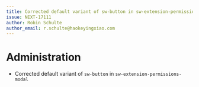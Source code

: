 ```yaml
---
title: Corrected default variant of sw-button in sw-extension-permissions-modal
issue: NEXT-17111
author: Robin Schulte
author_email: r.schulte@haokeyingxiao.com 
---
```

# Administration
* Corrected default variant of `sw-button` in `sw-extension-permissions-modal`
